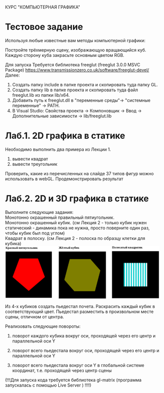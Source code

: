 КУРС "КОМПЬЮТЕРНАЯ ГРАФИКА" 

# Тестовое задание

Используя любые известные вам методы компьютерной графики:

Постройте трёхмерную сцену, изображающую вращающийся куб.
Каждую сторону куба закрасьте основным цветом RGB.

Для запуска Требуется библиотека freeglut (freeglut 3.0.0 MSVC Package)
https://www.transmissionzero.co.uk/software/freeglut-devel/
Далее:
1. Создать папку include в папке проекта и скопировать туда папку GL.
2. Создать папку lib в папке проекта и скопировать туда файл freeglut.lib из папки lib/x64.
3. Добавить путь к freeglut.dll в "переменные среды"-> "системные переменные" -> PATH.
4. В Visual Studio: Свойства проекта -> Компоновщик -> Ввод -> Дополнительные зависимости -> lib/freeglut.lib


# Лаб.1. 2D графика в статике

Необходимо выполнить два примера из Лекции 1.
1) вывести квадрат
2) вывести треугольник

Проверить, какие из перечисленных на слайде 37 типов фигур можно использовать в webGL. Продемонстрировать результат

# Лаб.2. 2D и 3D графика в статике
Выполните следующие задания:  
Монотонно окрашенный правильный пятиугольник.  
Монотонно окрашенный кубик. (см Лекция 2 - только кубик нужен статический - динамика пока не нужна, просто поверните один раз, чтобы кубик был под углом)  
Квадрат в полоску. (см Лекция 2 - полоска по образцу клетки для кубика)   
![alt text](image-1.png)

Из 4-х кубиков создать пьедестал почета. Раскрасить каждый кубик в соответствующий цвет. Пьедестал разместить в произвольном месте сцены, отличном от центра.  

Реализовать следующие повороты:  

1) поворот каждого кубика вокруг оси, проходящей через его центр и параллельной оси Y  

2) поворот всего пьедестала вокруг оси, проходящей через его центр и параллельной оси Y    

3) поворот всего пьедестала вокруг оси Y в глобальной системе координат, т.е. проходящей через центр сцены   

(!!!Для запуска кода требуется библиотека gl-matrix (программа запускалась с помощью  Live Server ) !!!!)

